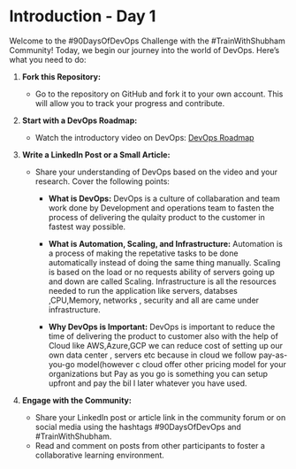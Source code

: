 # Introduction - Day 1

Welcome to the #90DaysOfDevOps Challenge with the #TrainWithShubham Community! Today, we begin our journey into the world of DevOps. Here’s what you need to do:

1. **Fork this Repository:**
   - Go to the repository on GitHub and fork it to your own account. This will allow you to track your progress and contribute.

2. **Start with a DevOps Roadmap:**
   - Watch the introductory video on DevOps: [DevOps Roadmap](https://youtu.be/g_QHuGq3E2Y?si=fR9K56-JevZTfrBK)

3. **Write a LinkedIn Post or a Small Article:**
   - Share your understanding of DevOps based on the video and your research. Cover the following points:

     - **What is DevOps:**
			DevOps is a culture of collabaration and team work done by Development and operations team to fasten the process of delivering the qulaity product to the customer in fastest way possible.
       
       
     - **What is Automation, Scaling, and Infrastructure:** 
       					Automation is a process of making the repetative tasks to be done automatically  instead of doing the same thing manually.
					Scaling is based on the load or no requests ability of servers going up and down are called Scaling.
					Infrastructure is all the resources needed to run the application like servers, databses ,CPU,Memory, networks , security
                                        and all are came under infrastructure.
     - **Why DevOps is Important:**
					DevOps is important to reduce the time of delivering the product to customer also with the help of Cloud like AWS,Azure,GCP 					   we can reduce cost of setting up our own data center , servers etc because in cloud we follow pay-as-you-go model(however c					      cloud offer other pricing model for your organizations but Pay as you go is something you can setup upfront and pay the bil                                        l later whatever you have used.       
       

4. **Engage with the Community:**
   - Share your LinkedIn post or article link in the community forum or on social media using the hashtags #90DaysOfDevOps and #TrainWithShubham.
   - Read and comment on posts from other participants to foster a collaborative learning environment.

